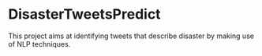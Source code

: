 # DisasterTweetsPredict
This project aims at identifying tweets that describe disaster by making use of NLP techniques.
